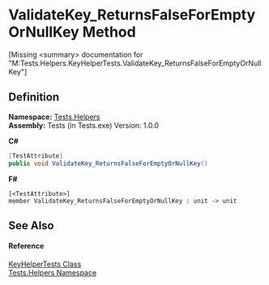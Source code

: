 # ValidateKey_ReturnsFalseForEmptyOrNullKey Method


\[Missing &lt;summary&gt; documentation for "M:Tests.Helpers.KeyHelperTests.ValidateKey_ReturnsFalseForEmptyOrNullKey"\]



## Definition
**Namespace:** <a href="N_Tests_Helpers.md">Tests.Helpers</a>  
**Assembly:** Tests (in Tests.exe) Version: 1.0.0

**C#**
``` C#
[TestAttribute]
public void ValidateKey_ReturnsFalseForEmptyOrNullKey()
```
**F#**
``` F#
[<TestAttribute>]
member ValidateKey_ReturnsFalseForEmptyOrNullKey : unit -> unit 
```



## See Also


#### Reference
<a href="T_Tests_Helpers_KeyHelperTests.md">KeyHelperTests Class</a>  
<a href="N_Tests_Helpers.md">Tests.Helpers Namespace</a>  
